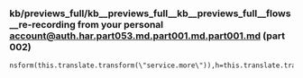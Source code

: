 ### kb/previews_full/kb__previews_full__kb__previews_full__flows__re-recording from your personal account@auth.har.part053.md.part001.md.part001.md (part 002)

```md
nsform(this.translate.transform(\"service.more\")),h=this.translate.transform(\"service.more_plural.\".concat(a));return\"\".concat(m,\"
```

```
